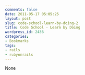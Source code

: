 ```yaml
---
comments: false
date: 2011-05-17 05:05:25
layout: post
slug: code-school-learn-by-doing-2
title: Code School - Learn by Doing
wordpress_id: 2436
categories:
- Bookmarks
tags:
- rails
- rubyonrails
---
```


None
